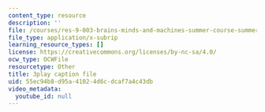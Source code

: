 ```yaml
---
content_type: resource
description: ''
file: /courses/res-9-003-brains-minds-and-machines-summer-course-summer-2015/55ec94b8d95a41024d6cdcaf7a4c43db_JZcFjR4dMmw.srt
file_type: application/x-subrip
learning_resource_types: []
license: https://creativecommons.org/licenses/by-nc-sa/4.0/
ocw_type: OCWFile
resourcetype: Other
title: 3play caption file
uid: 55ec94b8-d95a-4102-4d6c-dcaf7a4c43db
video_metadata:
  youtube_id: null
---
```

